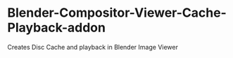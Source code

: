 # Blender-Compositor-Viewer-Cache-Playback-addon
Creates Disc Cache and playback in Blender Image Viewer
